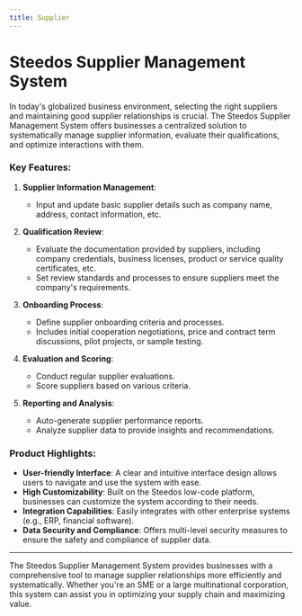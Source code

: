 ```yaml
---
title: Supplier
---
```


# Steedos Supplier Management System

In today's globalized business environment, selecting the right suppliers and maintaining good supplier relationships is crucial. The Steedos Supplier Management System offers businesses a centralized solution to systematically manage supplier information, evaluate their qualifications, and optimize interactions with them.

### Key Features:

1. **Supplier Information Management**:
   - Input and update basic supplier details such as company name, address, contact information, etc.

2. **Qualification Review**:
   - Evaluate the documentation provided by suppliers, including company credentials, business licenses, product or service quality certificates, etc.
   - Set review standards and processes to ensure suppliers meet the company's requirements.

3. **Onboarding Process**:
   - Define supplier onboarding criteria and processes.
   - Includes initial cooperation negotiations, price and contract term discussions, pilot projects, or sample testing.

4. **Evaluation and Scoring**:
   - Conduct regular supplier evaluations.
   - Score suppliers based on various criteria.

5. **Reporting and Analysis**:
   - Auto-generate supplier performance reports.
   - Analyze supplier data to provide insights and recommendations.

### Product Highlights:

- **User-friendly Interface**: A clear and intuitive interface design allows users to navigate and use the system with ease.
- **High Customizability**: Built on the Steedos low-code platform, businesses can customize the system according to their needs.
- **Integration Capabilities**: Easily integrates with other enterprise systems (e.g., ERP, financial software).
- **Data Security and Compliance**: Offers multi-level security measures to ensure the safety and compliance of supplier data.

---

The Steedos Supplier Management System provides businesses with a comprehensive tool to manage supplier relationships more efficiently and systematically. Whether you're an SME or a large multinational corporation, this system can assist you in optimizing your supply chain and maximizing value.
